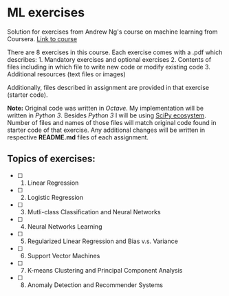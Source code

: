 # ML exercises

Solution for exercises from Andrew Ng's course on machine learning from Coursera.
[Link to course](https://www.coursera.org/learn/machine-learning/)

There are 8 exercises in this course. Each exercise comes with a .pdf which describes:
    1. Mandatory exercises and optional exercises
    2. Contents of files including in which file to write new code or modify existing code
    3. Additional resources (text files or images)

Additionally, files described in assignment are provided in that exercise (starter code).

**Note:**  Original code was written in *Octave*. My implementation will be written in *Python 3*. 
Besides *Python 3* I will be using [SciPy ecosystem](https://www.scipy.org/index.html).
Number of files and names of those files will match original code found in starter code of that exercise.
Any additional changes will be written in respective **README.md** files of each assignment.


## Topics of exercises:

- [ ] 1. Linear Regression
- [ ] 2. Logistic Regression
- [ ] 3. Mutli-class Classification and Neural Networks
- [ ] 4. Neural Networks Learning
- [ ] 5. Regularized Linear Regression and Bias v.s. Variance
- [ ] 6. Support Vector Machines
- [ ] 7. K-means Clustering and Principal Component Analysis
- [ ] 8. Anomaly Detection and Recommender Systems

